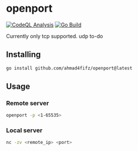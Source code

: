 # openport

[![CodeQL Analysis](https://github.com/ahmad4fifz/openport/actions/workflows/codeql-analysis.yml/badge.svg)](https://github.com/ahmad4fifz/openport/actions/workflows/codeql-analysis.yml)
[![Go Build](https://github.com/ahmad4fifz/openport/actions/workflows/go-build.yml/badge.svg)](https://github.com/ahmad4fifz/openport/actions/workflows/go-build.yml)

Currently only tcp supported. udp to-do

## Installing

```bash
go install github.com/ahmad4fifz/openport@latest
```

## Usage

### Remote server

```bash
openport -p <1-65535>
```
### Local server

```bash
nc -zv <remote_ip> <port>
```
